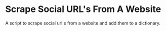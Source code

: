 # Scrape Social URL's From A Website
A script to scrape social url's from a website and add them to a dictionary.
